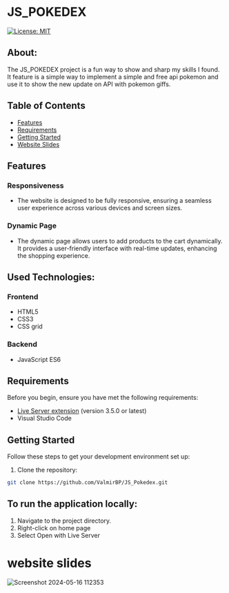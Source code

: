 # JS_POKEDEX

[![License: MIT](https://img.shields.io/badge/License-MIT-yellow.svg)](https://github.com/ValmirBP/mystore_website_v2/blob/main/LICENSE)

## About:

The JS_POKEDEX project is a fun way to  show and sharp my skills I found. It feature is  a simple  way to  implement a simple and free api  pokemon and use  it to  show  the new update on API with pokemon giffs.

## Table of Contents

- [Features](#features)
- [Requirements](#requirements)
- [Getting Started](#getting-started)
- [Website Slides](#website-slides)

## Features

### Responsiveness
- The website is designed to be fully responsive, ensuring a seamless user experience across various devices and screen sizes.


### Dynamic Page
- The dynamic page allows users to add products to the cart dynamically. It provides a user-friendly interface with real-time updates, enhancing the shopping experience.


## Used Technologies:

### Frontend
- HTML5
- CSS3
- CSS grid

### Backend
- JavaScript ES6

## Requirements

Before you begin, ensure you have met the following requirements:

- [Live Server extension](https://marketplace.visualstudio.com/items?itemName=ritwickdey.LiveServer) (version 3.5.0 or latest)
- Visual Studio Code

## Getting Started

Follow these steps to get your development environment set up:

1. Clone the repository:

```bash
git clone https://github.com/ValmirBP/JS_Pokedex.git
```

## To run the application locally:

1. Navigate to the project directory.
2. Right-click on home page
3. Select Open with Live Server


# website slides

![Screenshot 2024-05-16 112353](https://github.com/ValmirBP/JS_Pokedex/assets/48802923/90d32bf4-7fc2-4c8f-a2eb-2483de5780ec)


